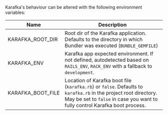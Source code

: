 Karafka's behaviour can be altered with the following environment variables:

| Name                 | Description                                                                                                                       |
|----------------------|-----------------------------------------------------------------------------------------------------------------------------------|
| KARAFKA_ROOT_DIR     | Root dir of the Karafka application. Defaults to the directory in which Bundler was executed (`BUNDLE_GEMFILE`)                   |
| KARAFKA_ENV          | Karafka app expected environment. If not defined, autodetected based on `RAILS_ENV`, `RACK_ENV` with a fallback to `development`. |
| KARAFKA_BOOT_FILE    | Location of Karafka boot file (`karafka.rb`) or `false`. Defaults to `karafka.rb` in the project root directory. May be set to `false` in case you want to fully control Karafka boot process.                             |
